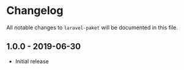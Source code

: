 # Changelog

All notable changes to `laravel-paket` will be documented in this file.

## 1.0.0 - 2019-06-30

- Initial release
